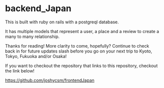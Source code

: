 # backend_Japan

This is built with ruby on rails with a postgreql database.

It has multiple models that represent a user, a place and a review to create a many to many relationship.

Thanks for reading! More clarity to come, hopefully? Continue to check back in for future updates slash before you go on your next trip to Kyoto, Tokyo, Fukuoka and/or Osaka!

If you want to checkout the repository that links to this repository, checkout the link below!

https://github.com/joshycsm/frontendJapan
